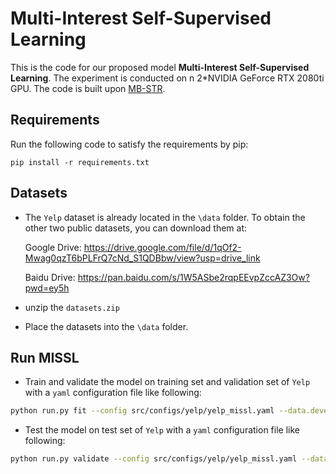 # Multi-Interest Self-Supervised Learning

This is the code for our proposed model **Multi-Interest Self-Supervised Learning**. The experiment is conducted on n 2*NVIDIA GeForce RTX 2080ti GPU. 
The code is built upon [MB-STR](https://github.com/yuanenming/mb-str).

## Requirements

Run the following code to satisfy the requirements by pip:

```
pip install -r requirements.txt
```

## Datasets

- The `Yelp` dataset is already located in the `\data` folder. To obtain the other two public datasets, you can download them at:

  Google Drive: https://drive.google.com/file/d/1qOf2-Mwag0qzT6bPLFrQ7cNd_S1QDBbw/view?usp=drive_link

  Baidu Drive: https://pan.baidu.com/s/1W5ASbe2rqpEEvpZccAZ3Ow?pwd=ey5h

- unzip the `datasets.zip`

- Place the datasets into the `\data` folder.

## Run MISSL

- Train and validate the model on training set and validation set of  `Yelp`  with a `yaml` configuration file like following:

```bash
python run.py fit --config src/configs/yelp/yelp_missl.yaml --data.develop True
```

- Test the model on test set of  `Yelp`  with a `yaml` configuration file like following:

```bash
python run.py validate --config src/configs/yelp/yelp_missl.yaml --data.develop False --ckpt_path [yours checkpoint path] 
```

